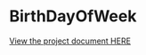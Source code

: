 # BirthDayOfWeek

<a HREF="https://github.com/cueballify/BirthDayOfWeek/blob/master/src/birthdayofweek/Birth-Day%20of%20Week.pdf"> View the project document HERE</a>
